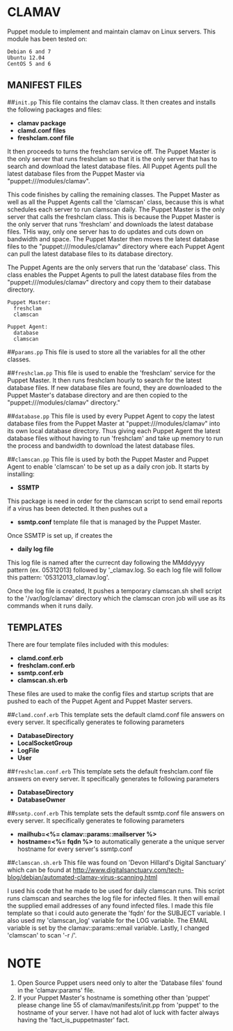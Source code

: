 CLAMAV
======

Puppet module to implement and maintain clamav on Linux servers. This module has been tested on:
    
    Debian 6 and 7
    Ubuntu 12.04
    CentOS 5 and 6
    
MANIFEST FILES
--------------

##`init.pp`
This file contains the clamav class. It then creates and installs the following packages and files:
    
* **clamav package**
* **clamd.conf files**
* **freshclam.conf file**

It then proceeds to turns the freshclam service off. The Puppet Master is the only server that runs freshclam so that it 
is the only server that has to search and download the latest database files. All Puppet Agents pull the latest database
files from the Puppet Master via "puppet:///modules/clamav".

This code finishes by calling the remaining classes. The Puppet Master as well as all the Puppet Agents call the
'clamscan' class, because this is what schedules each server to run clamscan daily. The Puppet Master is the only server
that calls the freshclam class. This is because the Puppet Master is the only server that runs 'freshclam' and downloads
the latest database files. THis way, only one server has to do updates and cuts down on bandwidth and space. The Puppet
Master then moves the latest database files to the "puppet:///modules/clamav" directory where each Puppet Agent can pull
the latest database files to its database directory.

The Puppet Agents are the only servers that run the 'database' class. This class enables the Puppet Agents to pull the 
latest database files from the "puppet:///modules/clamav" directory and copy them to their database directory.
    
    Puppet Master: 
      freshclam
      clamscan

    Puppet Agent:
      database
      clamscan
        

##`params.pp`
This file is used to store all the variables for all the other classes.

##`freshclam.pp`
This file is used to enable the 'freshclam' service for the Puppet Master. It then runs freshclam hourly to search for
the latest database files. If new database files are found, they are downloaded to the Puppet Master's database directory
and are then copied to the "puppet:///modules/clamav" directory."

##`database.pp`
This file is used by every Puppet Agent to copy the latest database files from the Puppet Master at 
"puppet:///modules/clamav" into its own local database directory. Thus giving each Puppet Agent the latest database files
without having to run 'freshclam' and take up memory to run the process and bandwidth to download the latest database 
files.

##`clamscan.pp`
This file is used by both the Puppet Master and Puppet Agent to enable 'clamscan' to be set up as a daily cron job. It 
starts by installing:

* **SSMTP** 

This package is need in order for the clamscan script to send email reports if a virus has been detected. It then pushes
out a 

* **ssmtp.conf** template file that is managed by the Puppet Master.

Once SSMTP is set up, if creates the 

* **daily log file**


This log file is named after the currecnt day following the MMddyyyy pattern (ex. 05312013) followed by '_clamav.log. So
each log file will follow this pattern:  '05312013_clamav.log'.

Once the log file is created, It pushes a temporary clamscan.sh shell script to the '/var/log/clamav' directory which the
clamscan cron job will use as its commands when it runs daily.



TEMPLATES
---------

There are four template files included with this modules:

* **clamd.conf.erb**
* **freshclam.conf.erb**
* **ssmtp.conf.erb**
* **clamscan.sh.erb**

These files are used to make the config files and startup scripts that are pushed to each of the Puppet Agent and Puppet
Master servers.

##`clamd.conf.erb`
This template sets the default clamd.conf file answers on every server. It specifically generates te following parameters

* **DatabaseDirectory**
* **LocalSocketGroup**
* **LogFile**
* **User**

##`freshclam.conf.erb`
This template sets the default freshclam.conf file answers on every server. It specifically generates te following 
parameters

* **DatabaseDirectory**
* **DatabaseOwner**

##`ssmtp.conf.erb`
This template sets the default ssmtp.conf file answers on every server. It specifically generates te following 
parameters

* **mailhub=<%= clamav::params::mailserver %>** 
* **hostname=<%= fqdn %>** to automatically generate a the unique server hostname for every server's ssmtp.conf

##`clamscan.sh.erb`
This file was found on 'Devon Hillard's Digital Sanctuary' which can be found at 
<http://www.digitalsanctuary.com/tech-blog/debian/automated-clamav-virus-scanning.html>

I used his code that he made to be used for daily clamscan runs. This script runs clamscan and searches the log file for
infected files. It then will email the supplied email addresses of any found infected files. I made this file template
so that i could auto generate the 'fqdn' for the SUBJECT variable. I also used my 'clamscan_log' variable for the LOG 
variable. The EMAIL variable is set by the clamav::params::email variable. Lastly, I changed 'clamscan' to scan '-r /'.





# NOTE #
1. Open Source Puppet users need only to alter the 'Database files' found in the 'clamav:params' file.
2. If your Puppet Master's hostname is something other than 'puppet' please change line 55 of clamav/manifests/init.pp
   from 'puppet' to the hostname of your server. I have not had alot of luck with facter always having the 
   'fact_is_puppetmaster' fact.
